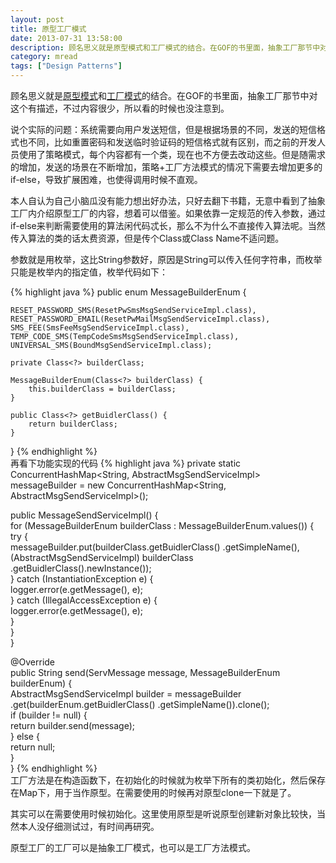 ```yaml
---
layout: post
title: 原型工厂模式
date: 2013-07-31 13:58:00
description: 顾名思义就是原型模式和工厂模式的结合。在GOF的书里面，抽象工厂那节中对这个有描述，不过内容很少，所以看的时候也没注意到。
category: mread
tags: ["Design Patterns"]
---
```


顾名思义就是[原型模式](/blog/2013/07/31/design-patterns-prototype)和[工厂模式](/blog/2013/07/31/design-patterns-factory-method)的结合。在GOF的书里面，抽象工厂那节中对这个有描述，不过内容很少，所以看的时候也没注意到。

说个实际的问题：系统需要向用户发送短信，但是根据场景的不同，发送的短信格式也不同，比如重置密码和发送临时验证码的短信格式就有区别，而之前的开发人员使用了策略模式，每个内容都有一个类，现在也不方便去改动这些。但是随需求的增加，发送的场景在不断增加，策略+工厂方法模式的情况下需要去增加更多的if-else，导致扩展困难，也使得调用时候不直观。

本人自认为自己小脑瓜没有能力想出好办法，只好去翻下书籍，无意中看到了抽象工厂内介绍原型工厂的内容，想着可以借鉴。如果依靠一定规范的传入参数，通过if-else来判断需要使用的算法闲代码忒长，那么不为什么不直接传入算法呢。当然传入算法的类的话太费资源，但是传个Class或Class Name不适问题。

参数就是用枚举，这比String参数好，原因是String可以传入任何字符串，而枚举只能是枚举内的指定值，枚举代码如下：

{% highlight java %}
public enum MessageBuilderEnum {  
  
    RESET_PASSWORD_SMS(ResetPwSmsMsgSendServiceImpl.class),  
    RESET_PASSWORD_EMAIL(ResetPwMailMsgSendServiceImpl.class),  
    SMS_FEE(SmsFeeMsgSendServiceImpl.class),  
    TEMP_CODE_SMS(TempCodeSmsMsgSendServiceImpl.class),  
    UNIVERSAL_SMS(BoundMsgSendServiceImpl.class);  
      
    private Class<?> builderClass;  
      
    MessageBuilderEnum(Class<?> builderClass) {  
        this.builderClass = builderClass;  
    }  
      
    public Class<?> getBuidlerClass() {  
        return builderClass;  
    }  
}
{% endhighlight %}
<br />
再看下功能实现的代码
{% highlight java %}
private static ConcurrentHashMap<String,
    AbstractMsgSendServiceImpl> messageBuilder =
    new ConcurrentHashMap<String, AbstractMsgSendServiceImpl>();  
  
public MessageSendServiceImpl() {  
    for (MessageBuilderEnum builderClass 
        : MessageBuilderEnum.values()) {  
        try {  
            messageBuilder.put(builderClass.getBuidlerClass()
                .getSimpleName(),  
                    (AbstractMsgSendServiceImpl) builderClass
                        .getBuidlerClass().newInstance());  
        } catch (InstantiationException e) {  
            logger.error(e.getMessage(), e);  
        } catch (IllegalAccessException e) {  
            logger.error(e.getMessage(), e);  
        }  
    }  
}  
  
@Override  
public String send(ServMessage message,
    MessageBuilderEnum builderEnum) {  
    AbstractMsgSendServiceImpl builder = messageBuilder  
            .get(builderEnum.getBuidlerClass()
            .getSimpleName()).clone();  
    if (builder != null) {  
        return builder.send(message);  
    } else {  
        return null;  
    }  
}
{% endhighlight %}
<br />
工厂方法是在构造函数下，在初始化的时候就为枚举下所有的类初始化，然后保存在Map下，用于当作原型。在需要使用的时候再对原型clone一下就是了。

其实可以在需要使用时候初始化。这里使用原型是听说原型创建新对象比较快，当然本人没仔细测试过，有时间再研究。

原型工厂的工厂可以是抽象工厂模式，也可以是工厂方法模式。
